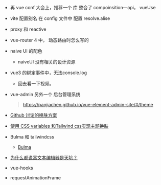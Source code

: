 - 再 vue conf 大会上，推荐一个 库 整合了 compoinsition—api， vueUse
- vite 配置别名
    在 config 文件中 配置 resolve.alise
- proxy 和 reactive
- vue-router 4 中， 动态路由时怎么写的
- naive UI  的配色
    - naiveUI 没有相关的设计资源
- vue3 的绑定事件中，无法console.log
    - 回去看一下视频。
- vue-admin 另外一个 后台管理系统
    > https://panjiachen.github.io/vue-element-admin-site/#/theme
- [Github 讨论的换肤方案](https://github.com/ElemeFE/element/issues/3054)
- [使用 CSS variables 和Tailwind css实现主题换肤](https://juejin.cn/post/6971708936734900254)
- Bulma 和 tailwindcss
    - [Bulma](https://bulma.io/)
- [为什么都说富文本编辑器是天坑？](https://www.zhihu.com/question/38699645)

- vue-hooks

- requestAnimationFrame

